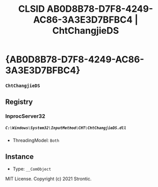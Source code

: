 ﻿---
title: "CLSID AB0D8B78-D7F8-4249-AC86-3A3E3D7BFBC4 | ChtChangjieDS"
excerpt: What is COM-Object CLSID AB0D8B78-D7F8-4249-AC86-3A3E3D7BFBC4?
---

# {AB0D8B78-D7F8-4249-AC86-3A3E3D7BFBC4}

### `ChtChangjieDS`

## Registry


### InprocServer32

##### `C:\Windows\System32\InputMethod\CHT\ChtChangjieDS.dll`
* ThreadingModel: `Both`

## Instance

* Type: `__ComObject`

MIT License. Copyright (c) 2021 Strontic.



